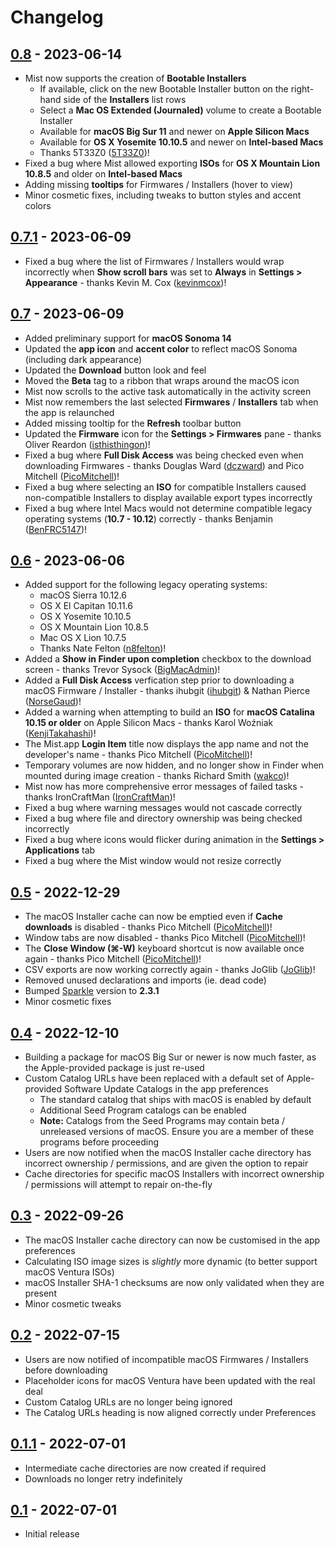 # Changelog

## [0.8](https://github.com/ninxsoft/Mist/releases/tag/v0.8) - 2023-06-14

- Mist now supports the creation of **Bootable Installers**
  - If available, click on the new Bootable Installer button on the right-hand side of the **Installers** list rows
  - Select a **Mac OS Extended (Journaled)** volume to create a Bootable Installer
  - Available for **macOS Big Sur 11** and newer on **Apple Silicon Macs**
  - Available for **OS X Yosemite 10.10.5** and newer on **Intel-based Macs**
  - Thanks 5T33Z0 ([5T33Z0](https://github.com/5T33Z0))!
- Fixed a bug where Mist allowed exporting **ISOs** for **OS X Mountain Lion 10.8.5** and older on **Intel-based Macs**
- Adding missing **tooltips** for Firmwares / Installers (hover to view)
- Minor cosmetic fixes, including tweaks to button styles and accent colors

## [0.7.1](https://github.com/ninxsoft/Mist/releases/tag/v0.7.1) - 2023-06-09

- Fixed a bug where the list of Firmwares / Installers would wrap incorrectly when **Show scroll bars** was set to **Always** in **Settings > Appearance** - thanks Kevin M. Cox ([kevinmcox](https://github.com/kevinmcox))!

## [0.7](https://github.com/ninxsoft/Mist/releases/tag/v0.7) - 2023-06-09

- Added preliminary support for **macOS Sonoma 14**
- Updated the **app icon** and **accent color** to reflect macOS Sonoma (including dark appearance)
- Updated the **Download** button look and feel
- Moved the **Beta** tag to a ribbon that wraps around the macOS icon
- Mist now scrolls to the active task automatically in the activity screen
- Mist now remembers the last selected **Firmwares** / **Installers** tab when the app is relaunched
- Added missing tooltip for the **Refresh** toolbar button
- Updated the **Firmware** icon for the **Settings > Firmwares** pane - thanks Oliver Reardon ([isthisthingon](https://isthisthingon.tech))!
- Fixed a bug where **Full Disk Access** was being checked even when downloading Firmwares - thanks Douglas Ward ([dczward](https://macadmins.slack.com/team/U19TV67S6)) and Pico Mitchell ([PicoMitchell](https://github.com/PicoMitchell))!
- Fixed a bug where selecting an **ISO** for compatible Installers caused non-compatible Installers to display available export types incorrectly
- Fixed a bug where Intel Macs would not determine compatible legacy operating systems (**10.7 - 10.12**) correctly - thanks Benjamin ([BenFRC5147](https://github.com/BenFRC5147))!

## [0.6](https://github.com/ninxsoft/Mist/releases/tag/v0.6) - 2023-06-06

- Added support for the following legacy operating systems:
  - macOS Sierra 10.12.6
  - OS X El Capitan 10.11.6
  - OS X Yosemite 10.10.5
  - OS X Mountain Lion 10.8.5
  - Mac OS X Lion 10.7.5
  - Thanks Nate Felton ([n8felton](https://github.com/n8felton))!
- Added a **Show in Finder upon completion** checkbox to the download screen - thanks Trevor Sysock ([BigMacAdmin](https://github.com/BigMacAdmin))!
- Added a **Full Disk Access** verfication step prior to downloading a macOS Firmware / Installer - thanks ihubgit ([ihubgit](https://github.com/ihubgit)) & Nathan Pierce ([NorseGaud](https://github.com/NorseGaud))!
- Added a warning when attempting to build an **ISO** for **macOS Catalina 10.15 or older** on Apple Silicon Macs - thanks Karol Woźniak ([KenjiTakahashi](https://github.com/KenjiTakahashi))!
- The Mist.app **Login Item** title now displays the app name and not the developer's name - thanks Pico Mitchell ([PicoMitchell](https://github.com/PicoMitchell))!
- Temporary volumes are now hidden, and no longer show in Finder when mounted during image creation - thanks Richard Smith ([wakco](https://github.com/wakco))!
- Mist now has more comprehensive error messages of failed tasks - thanks IronCraftMan ([IronCraftMan](https://github.com/IronCraftMan))!
- Fixed a bug where warning messages would not cascade correctly
- Fixed a bug where file and directory ownership was being checked incorrectly
- Fixed a bug where icons would flicker during animation in the **Settings > Applications** tab
- Fixed a bug where the Mist window would not resize correctly

## [0.5](https://github.com/ninxsoft/Mist/releases/tag/v0.5) - 2022-12-29

- The macOS Installer cache can now be emptied even if **Cache downloads** is disabled - thanks Pico Mitchell ([PicoMitchell](https://github.com/PicoMitchell))!
- Window tabs are now disabled - thanks Pico Mitchell ([PicoMitchell](https://github.com/PicoMitchell))!
- The **Close Window (⌘-W)** keyboard shortcut is now available once again - thanks Pico Mitchell ([PicoMitchell](https://github.com/PicoMitchell))!
- CSV exports are now working correctly again - thanks JoGlib ([JoGlib](https://github.com/JoGilb))!
- Removed unused declarations and imports (ie. dead code)
- Bumped [Sparkle](https://github.com/sparkle-project/Sparkle) version to **2.3.1**
- Minor cosmetic fixes

## [0.4](https://github.com/ninxsoft/Mist/releases/tag/v0.4) - 2022-12-10

- Building a package for macOS Big Sur or newer is now much faster, as the Apple-provided package is just re-used
- Custom Catalog URLs have been replaced with a default set of Apple-provided Software Update Catalogs in the app preferences
  - The standard catalog that ships with macOS is enabled by default
  - Additional Seed Program catalogs can be enabled
  - **Note:** Catalogs from the Seed Programs may contain beta / unreleased versions of macOS. Ensure you are a member of these programs before proceeding
- Users are now notified when the macOS Installer cache directory has incorrect ownership / permissions, and are given the option to repair
- Cache directories for specific macOS Installers with incorrect ownership / permissions will attempt to repair on-the-fly

## [0.3](https://github.com/ninxsoft/Mist/releases/tag/v0.3) - 2022-09-26

- The macOS Installer cache directory can now be customised in the app preferences
- Calculating ISO image sizes is _slightly_ more dynamic (to better support macOS Ventura ISOs)
- macOS Installer SHA-1 checksums are now only validated when they are present
- Minor cosmetic tweaks

## [0.2](https://github.com/ninxsoft/Mist/releases/tag/v0.2) - 2022-07-15

- Users are now notified of incompatible macOS Firmwares / Installers before downloading
- Placeholder icons for macOS Ventura have been updated with the real deal
- Custom Catalog URLs are no longer being ignored
- The Catalog URLs heading is now aligned correctly under Preferences

## [0.1.1](https://github.com/ninxsoft/Mist/releases/tag/v0.1.1) - 2022-07-01

- Intermediate cache directories are now created if required
- Downloads no longer retry indefinitely

## [0.1](https://github.com/ninxsoft/Mist/releases/tag/v0.1) - 2022-07-01

- Initial release
